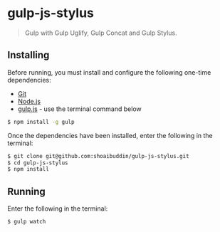 # gulp-js-stylus
> Gulp with Gulp Uglify, Gulp Concat and Gulp Stylus.


## Installing
Before running, you must install and configure the following one-time dependencies:

* [Git](http://git-scm.com/)
* [Node.js](http://nodejs.org/)
* [gulp.js](http://gulpjs.com/) - use the terminal command below
```bash
$ npm install -g gulp
```

Once the dependencies have been installed, enter the following in the terminal:
```bash
$ git clone git@github.com:shoaibuddin/gulp-js-stylus.git
$ cd gulp-js-stylus
$ npm install
```


## Running
Enter the following in the terminal:
```bash
$ gulp watch
```